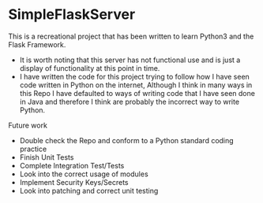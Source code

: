 # SimpleFlaskServer
This is a recreational project that has been written to learn Python3 and the Flask Framework.
- It is worth noting that this server has not functional use and is just a display of functionality at this point in time.
- I have written the code for this project trying to follow how I have seen code written in Python on the internet, Although I think in many ways in this Repo I have defaulted to ways of writing code that I have seen done in Java and therefore I think are probably the incorrect way to write Python.

Future work
- Double check the Repo and conform to a Python standard coding practice
- Finish Unit Tests
- Complete Integration Test/Tests
- Look into the correct usage of modules
- Implement Security Keys/Secrets
- Look into patching and correct unit testing
